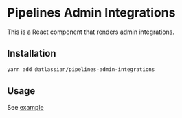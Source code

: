 # Pipelines Admin Integrations

This is a React component that renders admin integrations.

## Installation

```sh
yarn add @atlassian/pipelines-admin-integrations
```

## Usage

See [example](./src/examples.tsx)
